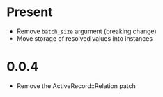 # Present

- Remove `batch_size` argument (breaking change)
- Move storage of resolved values into instances

# 0.0.4

- Remove the ActiveRecord::Relation patch
